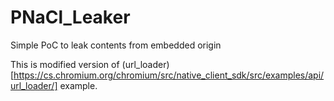 # PNaCl_Leaker
Simple PoC to leak contents from embedded origin

This is modified version of (url_loader)[https://cs.chromium.org/chromium/src/native_client_sdk/src/examples/api/url_loader/] example.
